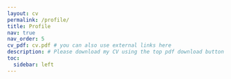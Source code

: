 ```yaml
---
layout: cv
permalink: /profile/
title: Profile
nav: true
nav_order: 5
cv_pdf: cv.pdf # you can also use external links here
description: # Please download my CV using the top pdf download button 👉 
toc:
  sidebar: left
---
```


